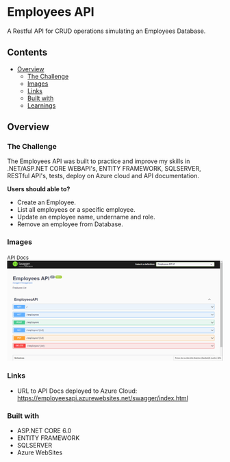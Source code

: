 # Employees API
A Restful API for CRUD operations simulating an Employees Database.

## Contents
- [Overview](#overview)
    - [The Challenge](#the-challenge)
    - [Images](#images)
    - [Links](#links)
    - [Built with](#built-with)
    - [Learnings](#learnings)

## Overview

### The Challenge

The Employees API was built to practice and improve my skills in .NET/ASP.NET CORE WEBAPI's, ENTITY FRAMEWORK, SQLSERVER, RESTful API's, tests, deploy on Azure cloud and API documentation.

__Users should able to?__
- Create an Employee.
- List all employees or a specific employee.
- Update an employee name, undername and role.
- Remove an employee from Database.

### Images

<small>API Docs</small>
![](./assets//swagger-employeeapi.png)

### Links

- URL to API Docs deployed to Azure Cloud: https://employeesapi.azurewebsites.net/swagger/index.html

### Built with

- ASP.NET CORE 6.0
- ENTITY FRAMEWORK
- SQLSERVER
- Azure WebSites
